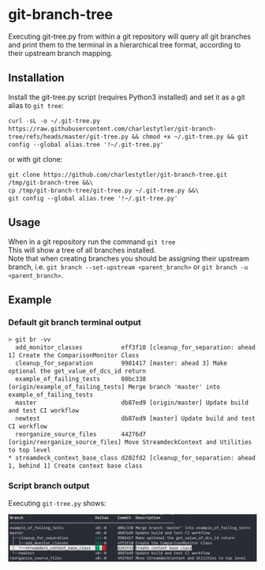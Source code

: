 # git-branch-tree

Executing git-tree.py from within a git repository will query all git branches and print them to the terminal in a hierarchical tree format, according to their upstream branch mapping.

## Installation
Install the git-tree.py script (requires Python3 installed) and set it as a git alias to `git tree`:
```
curl -sL -o ~/.git-tree.py https://raw.githubusercontent.com/charlestytler/git-branch-tree/refs/heads/master/git-tree.py && chmod +x ~/.git-tree.py && git config --global alias.tree '!~/.git-tree.py'
```
or with git clone:
```
git clone https://github.com/charlestytler/git-branch-tree.git /tmp/git-branch-tree &&\
cp /tmp/git-branch-tree/git-tree.py ~/.git-tree.py &&\
git config --global alias.tree '!~/.git-tree.py'
```

## Usage
When in a git repository run the command `git tree`  
This will show a tree of all branches installed.  
Note that when creating branches you should be assigning their upstream branch, i.e. `git branch --set-upstream <parent_branch>` or `git branch -u <parent_branch>`.

## Example

### Default git branch terminal output
```
> git br -vv
  add_monitor_classes           eff3f10 [cleanup_for_separation: ahead 1] Create the ComparisonMonitor Class
  cleanup_for_separation        9981417 [master: ahead 3] Make optional the get_value_of_dcs_id return
  example_of_failing_tests      80bc338 [origin/example_of_failing_tests] Merge branch 'master' into example_of_failing_tests
  master                        db87ed9 [origin/master] Update build and test CI workflow
  newtest                       db87ed9 [master] Update build and test CI workflow
  reorganize_source_files       44276d7 [origin/reorganize_source_files] Move StreamdeckContext and Utilities to top level
* streamdeck_context_base_class d202fd2 [cleanup_for_separation: ahead 1, behind 1] Create context base class
```
  
### Script branch output
Executing `git-tree.py` shows:  

![Example printout with color formatting](printout_example.png)

